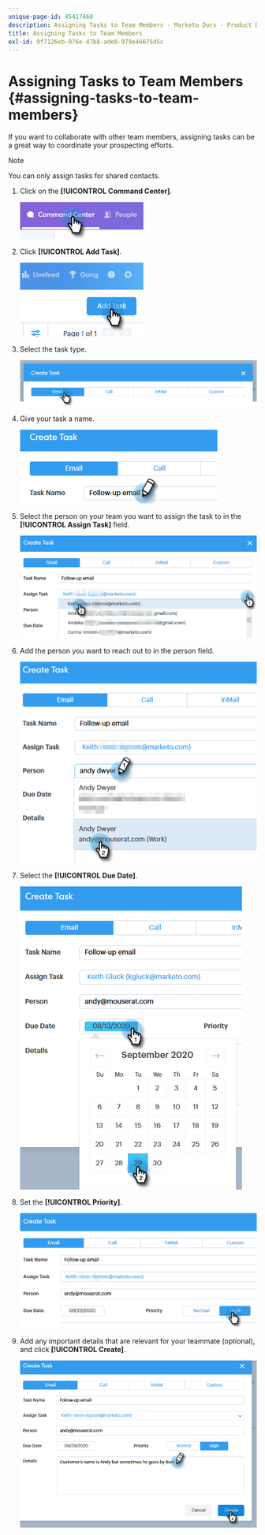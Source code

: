 ```yaml
---
unique-page-id: 45417460
description: Assigning Tasks to Team Members - Marketo Docs - Product Documentation
title: Assigning Tasks to Team Members
exl-id: 9f7126eb-076e-47b8-ade0-979e46675d5c
---
```

# Assigning Tasks to Team Members {#assigning-tasks-to-team-members}

If you want to collaborate with other team members, assigning tasks can be a great way to coordinate your prospecting efforts.

>[!NOTE]
>
>You can only assign tasks for shared contacts.

1. Click on the **[!UICONTROL Command Center]**.

   ![](assets/one-1.png)

1. Click **[!UICONTROL Add Task]**.

   ![](assets/two-1.png)

1. Select the task type.

   ![](assets/three-1.png)

1. Give your task a name.

   ![](assets/four-1.png)

1. Select the person on your team you want to assign the task to in the **[!UICONTROL Assign Task]** field.

   ![](assets/five.png)

1. Add the person you want to reach out to in the person field.

   ![](assets/six.png)

1. Select the **[!UICONTROL Due Date]**.

   ![](assets/seven.png)

1. Set the **[!UICONTROL Priority]**.

   ![](assets/eight.png)

1. Add any important details that are relevant for your teammate (optional), and click **[!UICONTROL Create]**.

   ![](assets/nine.png)
